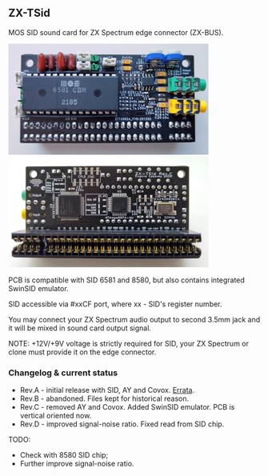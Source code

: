 ## ZX-TSid
MOS SID sound card for ZX Spectrum edge connector (ZX-BUS).

[![photo](images/revC-side1.small.jpg)](images/revC-side1.jpg?raw=true) [![photo](images/revC-side2.small.jpg)](images/revC-side2.jpg?raw=true)

PCB is compatible with SID 6581 and 8580, but also contains integrated SwinSID emulator.

SID accessible via #xxCF port, where xx - SID's register number.

You may connect your ZX Spectrum audio output to second 3.5mm jack and it will be mixed in sound card output signal.

NOTE: +12V/+9V voltage is strictly required for SID, your ZX Spectrum or clone must provide it on the edge connector.

### Changelog & current status
* Rev.A - initial release with SID, AY and Covox. [Errata](pcb/rev.A/ERRATA.txt).
* Rev.B - abandoned. Files kept for historical reason.
* Rev.C - removed AY and Covox. Added SwinSID emulator. PCB is vertical oriented now.
* Rev.D - improved signal-noise ratio. Fixed read from SID chip.

TODO:
* Check with 8580 SID chip;
* Further improve signal-noise ratio.

